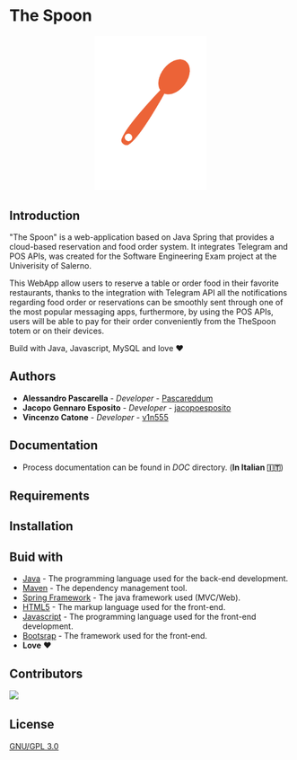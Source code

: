 # The Spoon

<p align="center">
<img src="https://github.com/Pascareddum/TheSpoon/blob/master/Static/Image/logo_The_Spoon.png" width="200"/>
</p>

## Introduction 

"The Spoon" is a web-application based on Java Spring that provides a cloud-based reservation and food order system. It integrates Telegram and POS APIs, was created for the Software Engineering Exam project at the Univerisity of Salerno.

This WebApp allow users to reserve a table or order food in their favorite restaurants, thanks to the integration with Telegram API all the notifications regarding food order or reservations can be smoothly sent through one of the most popular messaging apps, furthermore, by using the POS APIs, users will be able to pay for their order conveniently from the TheSpoon totem or on their devices.

Build with Java, Javascript, MySQL and love :heart:

## Authors
* **Alessandro Pascarella** - *Developer* - [Pascareddum](https://github.com/Pascareddum)
* **Jacopo Gennaro Esposito** - *Developer* - [jacopoesposito](https://github.com/jacopoesposito)
* **Vincenzo Catone** - *Developer* - [v1n555](https://github.com/v1n55)

## Documentation

* Process documentation can be found in *DOC*  directory. (**In Italian :it:**)

## Requirements

## Installation

## Buid with 
* [Java](https://jdk.java.net/21/) - The programming language used for the back-end development.
* [Maven](https://maven.apache.org) - The dependency management tool.
* [Spring Framework](https://spring.io) - The java framework used (MVC/Web).
* [HTML5](https://en.wikipedia.org/wiki/HTML5) - The markup language used for the front-end. 
* [Javascript](https://ecma-international.org/publications-and-standards/standards/ecma-262/) - The programming language used for the front-end development.
* [Bootsrap](https://getbootstrap.com) - The framework used for the front-end.
* **Love** :heart:

## Contributors

<a href="https://github.com/pascareddum/TheSpoon/graphs/contributors">
  <img src="https://contrib.rocks/image?repo=pascareddum/TheSpoon" />
</a>

## License
[GNU/GPL 3.0](https://choosealicense.com/licenses/gpl-3.0/)
